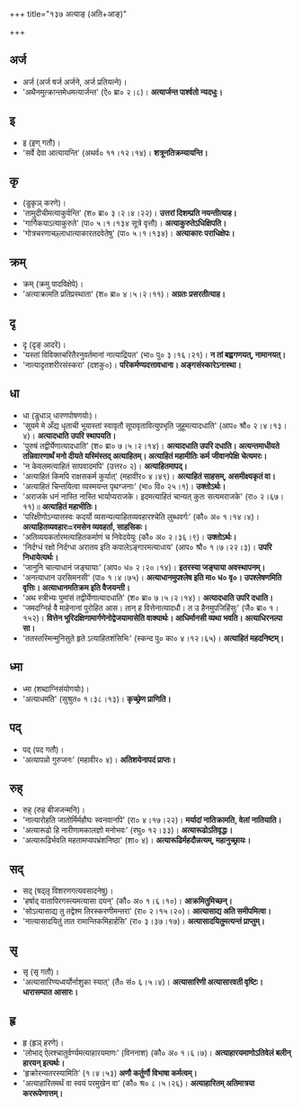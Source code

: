 +++
title="१३७ अत्याङ् (अति+आङ्)"

+++

## अर्ज
- अर्ज (अर्ज षर्ज अर्जने, अर्ज प्रतियत्ने)।
- 'अथैनमुत्क्रान्तमेधमत्यार्जन्त' (ऐ० ब्रा० २।८)। **अत्यार्जन्त पार्श्वतो न्यदधुः।**

## इ
- इ (इण् गतौ)।
- 'सर्वे देवा आत्यायन्ति' (अथर्व० ११।१२।१४)। **शत्रूनतिक्रम्यायन्ति।**

## कृ
- (डुकृञ् करणे)।
- 'तामुदीचीमत्याकुर्वन्ति' (श० ब्रा० ३।२।४।२२)। **उत्तरां दिशम्प्रति नयन्तीत्याह।**
- 'गार्गिकयाऽत्याकुरुते' (पा० ५।१।१३४ सूत्रे वृत्तौ)।  **अत्याकुरुतेऽधिक्षिपति।**
- 'गोत्रचरणाच्छ्लाधात्याकारतदवेतेषु' (पा० ५।१।१३४)। **अत्याकारः पराधिक्षेपः।**

## क्रम्
- क्रम् (क्रमु पादविक्षेपे)।
- 'अत्याक्रामति प्रतिप्रस्थाता' (श० ब्रा० ४।५।२।११)। **अग्रतः प्रसरतीत्याह।**

## दृ
- दृ (दृङ् आदरे)।
- 'यस्तां विविक्तचरितैरनुवर्तमानां नात्याद्रियत' (भा० पु० ३।१६।२१)। **न तां बह्वगणयत्, नामानयत्।**
- 'नात्यादृतशरीरसंस्करा' (दशकु०)। **परिकर्मण्यदत्तावधाना। अङ्गसंस्कारेऽनास्था।**

## धा
- धा (डुधाञ् धारणपोषणयोः)।
- 'सूयमे मे अँद्य धृताची भूयास्तां स्वावृतौ सूपावृतावित्युपभृति जुहूमत्यादधाति' (आप० श्रौ० २।४।१३।४)। **अत्यादधाति उपरि स्थापयति।**
- 'पुरुषं तद्वीर्येणात्यादधाति' (श० ब्रा० ७।५।२।१४)। **अत्यादधाति उपरि दधाति। अत्यन्तमाधीयते तन्निवारणार्थं मनो दीयते यस्मिंस्तद् अत्याहितम्। अत्याहितं महामीतिः कर्म जीवानपेक्षि चेत्यमरः।**
- 'न केवलमत्याहितं सापवादमपि' (उत्तर० २)। **अत्याहितमापद्।**
- 'अत्याहितं किमपि राक्षसकर्म कुर्यात्' (महावीर० ४।४९)। **अत्याहितं साहसम्, असमीक्ष्यकृतं वा।**
- 'अत्याहितं चिन्तयित्वा व्यस्मयन्त पृथग्जनाः' (भा० वि० २५।१)। **उक्तोऽर्थः।**
- 'अराजके धनं नास्ति नास्ति भार्याप्यराजके। इदमत्याहितं चान्यत् कुतः सत्यमराजके' (रा० २।६७।११)॥ **अत्याहितं महाभीतिः।**
- 'परिक्षीणोऽन्यात्तस्वः कदर्यो व्यसन्यत्याहितव्यवहारश्चेति लुब्धवर्गः' (कौ० अ० १।१४।४)। **अत्याहितव्यवहारः=रमसेन व्यवहर्ता, साहसिकः।**
- 'अतिव्ययकर्तारमत्याहितकर्माणं च निवेदयेयुः (कौ० अ० २।३६।९)। **उक्तोऽर्थः।**
- 'निर्दग्धं रक्षो निर्दग्धा अरातय इति कपालेऽङ्गारमत्याधाय' (आप० श्रौ० १।७।२२।३)। **उपरि निधायेत्यर्थः।**
- 'जानुनि चात्याधानं जङ्घायाः' (आप० ध० २।२०।१४)। **इतरस्या जङ्घाया अवस्थापनम्।**
- 'अनत्याधान उरसिमनसी' (पा० १।४।७५)। **अत्याधानमुपश्लेष इति मा० ध० वृ०। उपश्लेषणमिति वृत्तिः। अत्याधानमतिक्रम इति वैजयन्ती।**
- 'अथ स्त्रीभ्यः पुमांसं तद्वीर्येणात्यादधाति' (श० ब्रा० ७।५।२।१४)। **अत्यादधाति उपरि दधाति।**
- 'जमदग्निर्ह वै माहेनानां पुरोहित आस। तान् ह वित्तेनात्यादधौ। त उ हैनमुपजिहिंसुः' (जै० ब्रा० १।१५२)। **वित्तेन भूरिदक्षिणामार्गणेनोद्वेजयामासेति वाक्यार्थः। आधिर्मानसी व्यथा भवति। अत्याधिरनल्पा सा।**
- 'ततस्तस्मिन्मुनिसुते हृते ऽत्याहितशंसिभिः' (स्कन्द पु० का० ४।१२।६५)। **अत्याहितं महदनिष्टम्।**

## ध्मा
- ध्मा (शब्दाग्निसंयोगयोः)।
- 'अत्याधमति' (सुश्रुत० १।३८।१३)। **कृच्छ्रेण प्राणिति।**

## पद्
- पद् (पद गतौ)।
- 'अत्यापन्नो गुरुजनः' (महावीर० ४)। **अतिशयेनापदं प्राप्तः।**

## रुह्
- रुह् (रुह बीजजन्मनि)।  
- 'नात्यारोहति जातोर्मिर्महौघः स्वनवानपि' (रा० ४।१७।२२)। **मर्यादां नातिक्रामति, वेलां नातियाति।**
- 'अत्यारूढो हि नारीणामकालज्ञो मनोभवः' (रघु० १२।३३)। **अत्यारूढोऽतिवृद्धः।**
- 'अत्यारूढिर्भवति महतामप्यपभ्रंशनिष्ठा' (शा० ४)। **अत्यारूढिर्महदौन्नत्यम्, महानुच्छ्रायः।**

## सद्
- सद् (षद्लृ विशरणगत्यवसादनेषु)।
- 'हर्षाद् वातापिरगस्त्यमत्यासा दयन्' (कौ० अ० १।६।१०)। **आक्रमितुमिच्छन्।**
- 'सोऽत्यासाद्य तु तद्वेश्म तिरस्करणीमन्तरा' (रा० २।१५।२०)। **आत्यासाद्य अति समीपमित्वा।**
- 'नात्यासादयितुं तात रामान्तिकमिहार्हसि' (रा० ३।३७।१७)। **अत्यासादयितुमत्यन्तं प्राप्तुम्।**

## सृ
- सृ (सृ गतौ)।
- 'अत्यासारिण्यध्वर्योर्नाशुका स्यात्' (तै० सं० ६।५।४)। **अत्यासारिणी अत्यासारवती वृष्टिः। धारासम्पात आसारः।**

## हृ
- हृ (हृञ् हरणे)।
- 'लोभाद् ऐलश्चातुर्वर्ण्यमत्याहारयमाणः' (विननाश) (कौ० अ० १।६।७)। **अत्याहारयमाणोऽतिवेलं बलीन् हारयन् इत्यर्थः।**
- 'हृक्रोरन्यतरस्यामिति' (१।४।५३) **अणौ कर्तुर्णौ विभाषा कर्मत्वम्।**
- 'अत्याहारितमर्थं वा स्वयं परमुखेन वा' (कौ० श्र० ८।५।२६)। **अत्याहारितम् अतिमात्रया कररूपेणात्तम्।** 
